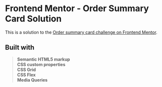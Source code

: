# Frontend Mentor - Order Summary Card Solution

This is a solution to the [Order summary card challenge on Frontend Mentor](https://www.frontendmentor.io/challenges/order-summary-component-QlPmajDUj).

## Built with

> **Semantic HTML5 markup  
> CSS custom properties  
> CSS Grid  
> CSS Flex  
> Media Queries**